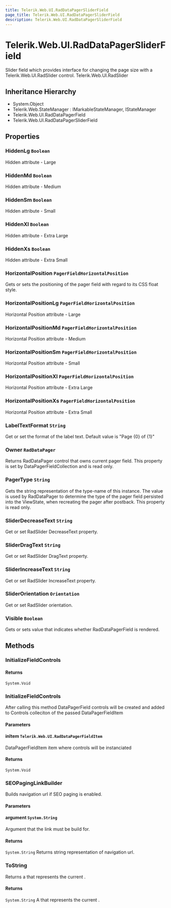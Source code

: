```yaml
---
title: Telerik.Web.UI.RadDataPagerSliderField
page_title: Telerik.Web.UI.RadDataPagerSliderField
description: Telerik.Web.UI.RadDataPagerSliderField
---
```


# Telerik.Web.UI.RadDataPagerSliderField

Slider field which provides interface for
            changing the page size with a Telerik.Web.UI.RadSlider control.
            Telerik.Web.UI.RadSlider

## Inheritance Hierarchy

* System.Object
* Telerik.Web.StateManager : IMarkableStateManager, IStateManager
* Telerik.Web.UI.RadDataPagerField
* Telerik.Web.UI.RadDataPagerSliderField

## Properties

###  HiddenLg `Boolean`

Hidden attribute - Large

###  HiddenMd `Boolean`

Hidden attribute - Medium

###  HiddenSm `Boolean`

Hidden attribute - Small

###  HiddenXl `Boolean`

Hidden attribute - Extra Large

###  HiddenXs `Boolean`

Hidden attribute - Extra Small

###  HorizontalPosition `PagerFieldHorizontalPosition`

Gets or sets the positioning of the pager field with regard to its CSS float style.

###  HorizontalPositionLg `PagerFieldHorizontalPosition`

Horizontal Position attribute - Large

###  HorizontalPositionMd `PagerFieldHorizontalPosition`

Horizontal Position attribute - Medium

###  HorizontalPositionSm `PagerFieldHorizontalPosition`

Horizontal Position attribute - Small

###  HorizontalPositionXl `PagerFieldHorizontalPosition`

Horizontal Position attribute - Extra Large

###  HorizontalPositionXs `PagerFieldHorizontalPosition`

Horizontal Position attribute - Extra Small

###  LabelTextFormat `String`

Get or set the format of the label text. Default value is "Page {0} of {1}"

###  Owner `RadDataPager`

Returns RadDataPager control that owns current pager field.
            This property is set by DataPagerFieldCollection and is read only.

###  PagerType `String`

Gets the string representation of the type-name of this instance. The value is
            used by RadDataPager to determine the type of the pager field persisted into the ViewState, when
            recreating the pager after postback. This property is read only.

###  SliderDecreaseText `String`

Get or set RadSlider DecreaseText property.

###  SliderDragText `String`

Get or set RadSlider DragText property.

###  SliderIncreaseText `String`

Get or set RadSlider IncreaseText property.

###  SliderOrientation `Orientation`

Get or set RadSlider orientation.

###  Visible `Boolean`

Gets or sets value that indicates whether RadDataPagerField is rendered.

## Methods

###  InitializeFieldControls

#### Returns

`System.Void` 

###  InitializeFieldControls

After calling this method DataPagerField controls will be created and added to Controls colleciton
            of the passed DataPagerFieldItem

#### Parameters

#### inItem `Telerik.Web.UI.RadDataPagerFieldItem`

DataPagerFieldItem item where controls will be instanciated

#### Returns

`System.Void` 

###  SEOPagingLinkBuilder

Builds navigation url if SEO paging is enabled.

#### Parameters

#### argument `System.String`

Argument that the link must be build for.

#### Returns

`System.String` Returns string representation of navigation url.

###  ToString

Returns a  that represents the
            current .

#### Returns

`System.String` A  that represents the current .

